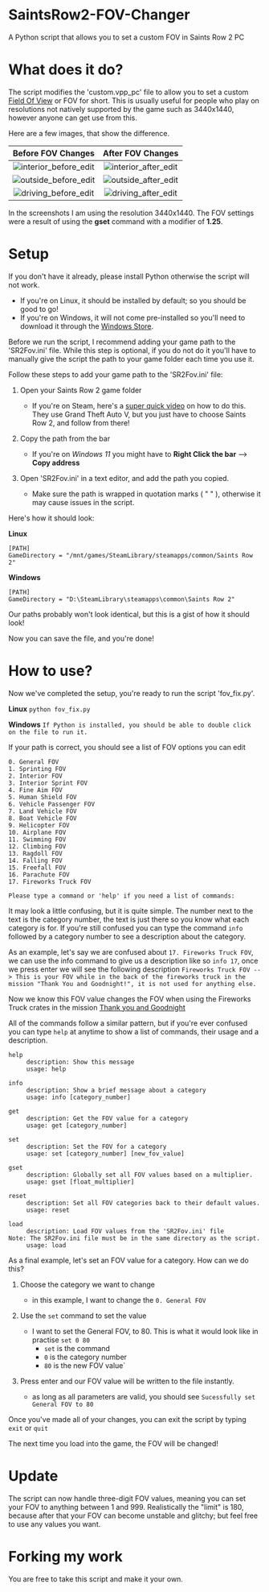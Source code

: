 # SaintsRow2-FOV-Changer
A Python script that allows you to set a custom FOV in Saints Row 2 PC

# What does it do?
The script modifies the 'custom.vpp_pc' file to allow you to set a custom [Field Of View](https://en.wikipedia.org/wiki/Field_of_view_in_video_games) or FOV for short. This is usually useful for people who play on resolutions not natively supported by the game such as 3440x1440, however anyone can get use from this.

Here are a few images, that show the difference.

Before FOV Changes            |  After FOV Changes
:-------------------------:|:-------------------------:
![interior_before_edit](https://github.com/user-attachments/assets/27f2a1a6-3049-4f45-97d2-477897f507cd) | ![interior_after_edit](https://github.com/user-attachments/assets/13b5e422-7cf7-4020-98e3-8b3ad39a4bcd)
![outside_before_edit](https://github.com/user-attachments/assets/c894f0f6-0fb6-454e-a4f5-e415685adee7) | ![outside_after_edit](https://github.com/user-attachments/assets/46c54b1b-ad3c-450e-8be2-bda0e9f589f7)
![driving_before_edit](https://github.com/user-attachments/assets/4f28522f-c1bc-456d-a52b-b4f31d971b95) | ![driving_after_edit](https://github.com/user-attachments/assets/995042ea-9744-4666-a280-cea78255312a)

In the screenshots I am using the resolution 3440x1440. The FOV settings were a result of using the **gset** command with a modifier of **1.25**.

# Setup
If you don't have it already, please install Python otherwise the script will not work. 
  * If you're on Linux, it should be installed by default; so you should be good to go! 
  * If you're on Windows, it will not come pre-installed so you'll need to download it through the [Windows Store](https://apps.microsoft.com/search/publisher?name=Python+Software+Foundation&hl=en-us&gl=US).


Before we run the script, I recommend adding your game path to the 'SR2Fov.ini' file. While this step is optional, if you do not do it you'll have to manually give the script the path to your game folder each time you use it.

Follow these steps to add your game path to the 'SR2Fov.ini' file:
  1. Open your Saints Row 2 game folder
      * If you're on Steam, here's a [super quick video](https://www.youtube.com/watch?v=_ETOk98WN1A) on how to do this. They use Grand Theft Auto V, but you just have to choose Saints Row 2, and follow from there!
  
  2. Copy the path from the bar
      * If you're on *Windows 11* you might have to **Right Click the bar** --> **Copy address**

  3. Open 'SR2Fov.ini' in a text editor, and add the path you copied.
      * Make sure the path is wrapped in quotation marks ( " " ), otherwise it may cause issues in the script.

  Here's how it should look:

  **Linux**
```
[PATH]
GameDirectory = "/mnt/games/SteamLibrary/steamapps/common/Saints Row 2"
```
  **Windows**
```
[PATH]
GameDirectory = "D:\SteamLibrary\steamapps\common\Saints Row 2"
```

Our paths probably won't look identical, but this is a gist of how it should look!

Now you can save the file, and you're done!

# How to use?
Now we've completed the setup, you're ready to run the script 'fov_fix.py'.

  **Linux**
  `python fov_fix.py`

  **Windows**
  `If Python is installed, you should be able to double click on the file to run it.`

If your path is correct, you should see a list of FOV options you can edit
```
0. General FOV
1. Sprinting FOV
2. Interior FOV
3. Interior Sprint FOV
4. Fine Aim FOV
5. Human Shield FOV
6. Vehicle Passenger FOV
7. Land Vehicle FOV
8. Boat Vehicle FOV
9. Helicopter FOV
10. Airplane FOV
11. Swimming FOV
12. Climbing FOV
13. Ragdoll FOV
14. Falling FOV
15. Freefall FOV
16. Parachute FOV
17. Fireworks Truck FOV

Please type a command or 'help' if you need a list of commands: 
```

It may look a little confusing, but it is quite simple. The number next to the text is the category number, the text is just there so you know what each category is for. If you're still confused you can type the command `info` followed by a category number to see a description about the category.

As an example, let's say we are confused about `17. Fireworks Truck FOV`, we can use the info command to give us a description like so `info 17`, once we press enter we will see the following description `Fireworks Truck FOV --> This is your FOV while in the back of the fireworks truck in the mission "Thank You and Goodnight!", it is not used for anything else.`

Now we know this FOV value changes the FOV when using the Fireworks Truck crates in the mission [Thank you and Goodnight](https://saintsrow.fandom.com/wiki/Thank_You_and_Goodnight!)

All of the commands follow a similar pattern, but if you're ever confused you can type `help` at anytime to show a list of commands, their usage and a description.
```
help
     description: Show this message
     usage: help 

info
     description: Show a brief message about a category
     usage: info [category_number] 

get
     description: Get the FOV value for a category
     usage: get [category_number] 

set
     description: Set the FOV for a category
     usage: set [category_number] [new_fov_value] 

gset
     description: Globally set all FOV values based on a multiplier.
     usage: gset [float_multiplier] 

reset
     description: Set all FOV categories back to their default values.
     usage: reset 

load
     description: Load FOV values from the 'SR2Fov.ini' file
Note: The SR2Fov.ini file must be in the same directory as the script.
     usage: load 
```

As a final example, let's set an FOV value for a category. How can we do this?
1. Choose the category we want to change
    * in this example, I want to change the `0. General FOV`

2. Use the `set` command to set the value
    * I want to set the General FOV, to 80. This is what it would look like in practise `set 0 80`
        * `set` is the command
        * `0` is the category number
        * `80` is the new FOV value`

3. Press enter and our FOV value will be written to the file instantly.
    * as long as all parameters are valid, you should see `Sucessfully set General FOV to 80`

Once you've made all of your changes, you can exit the script by typing `exit` or `quit`

The next time you load into the game, the FOV will be changed!

# Update
The script can now handle three-digit FOV values, meaning you can set your FOV to anything between 1 and 999. Realistically the "limit" is 180, because after that your FOV can become unstable and glitchy; but feel free to use any values you want.

# Forking my work
You are free to take this script and make it your own.
